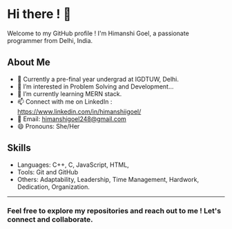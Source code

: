 # Hi there ! 👋

Welcome to my GitHub profile ! I'm Himanshi Goel, a passionate programmer from Delhi, India.

## About Me
- 💼 Currently a pre-final year undergrad at IGDTUW, Delhi.
-  👀 I’m interested in Problem Solving and Development...
- 🌱 I’m currently learning MERN stack.
- 📫 Connect with me on LinkedIn : https://www.linkedin.com/in/himanshiigoel/
- 📧 Email: himanshigoel248@gmail.com
- 😄 Pronouns: She/Her

## Skills
- Languages: C++, C, JavaScript, HTML,
- Tools: Git and GitHub
- Others:  Adaptability, Leadership, Time Management, Hardwork, Dedication, Organization.

---
### Feel free to explore my repositories and reach out to me ! Let's connect and collaborate.

<!---
HimanshiGoel10/HimanshiGoel10 is a ✨ special ✨ repository because its `README.md` (this file) appears on your GitHub profile.
You can click the Preview link to take a look at your changes.
--->
